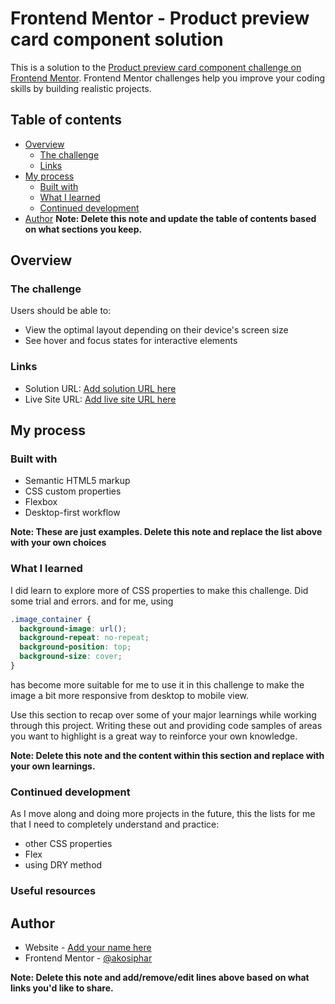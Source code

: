 # Frontend Mentor - Product preview card component solution

This is a solution to the [Product preview card component challenge on Frontend Mentor](https://www.frontendmentor.io/challenges/product-preview-card-component-GO7UmttRfa). Frontend Mentor challenges help you improve your coding skills by building realistic projects. 

## Table of contents

- [Overview](#overview)
  - [The challenge](#the-challenge)
  - [Links](#links)
- [My process](#my-process)
  - [Built with](#built-with)
  - [What I learned](#what-i-learned)
  - [Continued development](#continued-development)
- [Author](#author)
**Note: Delete this note and update the table of contents based on what sections you keep.**

## Overview

### The challenge

Users should be able to:

- View the optimal layout depending on their device's screen size
- See hover and focus states for interactive elements

### Links

- Solution URL: [Add solution URL here](https://your-solution-url.com)
- Live Site URL: [Add live site URL here](https://your-live-site-url.com)

## My process

### Built with

- Semantic HTML5 markup
- CSS custom properties
- Flexbox
- Desktop-first workflow

**Note: These are just examples. Delete this note and replace the list above with your own choices**

### What I learned

I did learn to explore more of CSS properties to make this challenge. Did some trial and errors. and for me, using

```css
.image_container {
  background-image: url();
  background-repeat: no-repeat;
  background-position: top;
  background-size: cover;
}
```

has become more suitable for me to use it in this challenge to make the image a bit more responsive from desktop to mobile view.

Use this section to recap over some of your major learnings while working through this project. Writing these out and providing code samples of areas you want to highlight is a great way to reinforce your own knowledge.


**Note: Delete this note and the content within this section and replace with your own learnings.**

### Continued development

As I move along and doing more projects in the future, this the lists for me that I need to completely understand and practice:

* other CSS properties
* Flex
* using DRY method

### Useful resources

## Author

- Website - [Add your name here](https://www.your-site.com)
- Frontend Mentor - [@akosiphar](https://www.frontendmentor.io/profile/akosiphar)

**Note: Delete this note and add/remove/edit lines above based on what links you'd like to share.**
